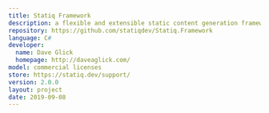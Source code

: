 ```yaml
---
title: Statiq Framework
description: a flexible and extensible static content generation framework for .NET
repository: https://github.com/statiqdev/Statiq.Framework
language: C#
developer:
  name: Dave Glick
  homepage: http://daveaglick.com/
model: commercial licenses
store: https://statiq.dev/support/
version: 2.0.0
layout: project
date: 2019-09-08
---
```

